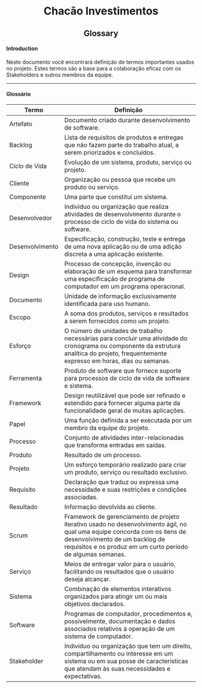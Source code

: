 <h1 align="center">Chacão Investimentos</h1>
<h2 align="center">Glossary</h2>

#### Introduction
Neste documento você encontrará definição de termos importantes usados no projeto. Estes termos são a base para a colaboração eficaz com os Stakeholders e outros membros da equipe.
____

#### Glossário

| Termo | Definição |
|-|-|
| Artefato | Documento criado durante desenvolvimento de software. |
| Backlog | Lista de requisitos de produtos e entregas que não fazem parte do trabalho atual, a serem priorizados e concluídos. |
| Ciclo de Vida | Evolução de um sistema, produto, serviço ou projeto. |
| Cliente | Organização ou pessoa que recebe um produto ou serviço. |
| Componente | Uma parte que constitui um sistema. |
| Desenvolvedor | Indivíduo ou organização que realiza atividades de desenvolvimento durante o processo de ciclo de vida do sistema ou software. |
| Desenvolvimento | Especificação, construção, teste e entrega de uma nova aplicação ou de uma adição discreta a uma aplicação existente. |
| Design | Processo de concepção, invenção ou elaboração de um esquema para transformar uma especificação de programa de computador em um programa operacional. |
| Documento | Unidade de informação exclusivamente identificada para uso humano. |
| Escopo | A soma dos produtos, serviços e resultados a serem fornecidos como um projeto. |
| Esforço | O número de unidades de trabalho necessárias para concluir uma atividade do cronograma ou componente da estrutura analítica do projeto, frequentemente expresso em horas, dias ou semanas. |
| Ferramenta | Produto de software que fornece suporte para processos de ciclo de vida de software e sistema. |
| Framework | Design reutilizável que pode ser refinado e estendido para fornecer alguma parte da funcionalidade geral de muitas aplicações. |
| Papel | Uma função definida a ser executada por um membro da equipe do projeto. |
| Processo | Conjunto de atividades inter-relacionadas que transforma entradas em saídas. |
| Produto | Resultado de um processo. |
| Projeto | Um esforço temporário realizado para criar um produto, serviço ou resultado exclusivo. |
| Requisito | Declaração que traduz ou expressa uma necessidade e suas restrições e condições associadas. |
| Resultado | Informação devolvida ao cliente. |
| Scrum | Framework de gerenciamento de projeto iterativo usado no desenvolvimento ágil, no qual uma equipe concorda com os itens de desenvolvimento de um backlog de requisitos e os produz em um curto período de algumas semanas. |
| Serviço | Meios de entregar valor para o usuário, facilitando os resultados que o usuário deseja alcançar. |
| Sistema | Combinação de elementos interativos organizados para atingir um ou mais objetivos declarados. |
| Software | Programas de computador, procedimentos e, possivelmente, documentação e dados associados relativos à operação de um sistema de computador.  |
| Stakeholder | Indivíduo ou organização que tem um direito, compartilhamento ou interesse em um sistema ou em sua posse de características que atendam às suas necessidades e expectativas. |